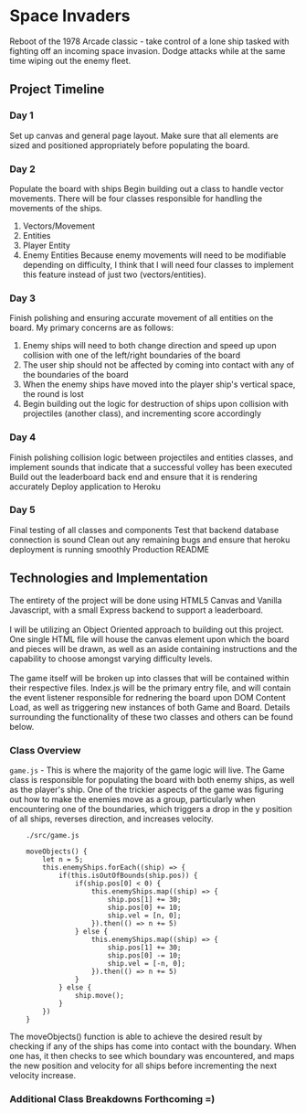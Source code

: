 # Space Invaders
Reboot of the 1978 Arcade classic - take control of a lone ship tasked with fighting off an incoming space invasion. Dodge attacks while at the same time wiping out the enemy fleet.

## Project Timeline

### Day 1
Set up canvas and general page layout. Make sure that all elements are sized and positioned appropriately before populating the board.

### Day 2
Populate the board with ships
Begin building out a class to handle vector movements. There will be four classes responsible for handling the movements of the ships.
1. Vectors/Movement
2. Entities
3. Player Entity
4. Enemy Entities
Because enemy movements will need to be modifiable depending on difficulty, I think that I will need four classes to implement this feature instead of just two (vectors/entities).

### Day 3
Finish polishing and ensuring accurate movement of all entities on the board. My primary concerns are as follows:
1. Enemy ships will need to both change direction and speed up upon collision with one of the left/right boundaries of the board
2. The user ship should not be affected by coming into contact with any of the boundaries of the board
3. When the enemy ships have moved into the player ship's vertical space, the round is lost
4. Begin building out the logic for destruction of ships upon collision with projectiles (another class), and incrementing score accordingly

### Day 4
Finish polishing collision logic between projectiles and entities classes, and implement sounds that indicate that a successful volley has been executed
Build out the leaderboard back end and ensure that it is rendering accurately
Deploy application to Heroku

### Day 5
Final testing of all classes and components
Test that backend database connection is sound
Clean out any remaining bugs and ensure that heroku deployment is running smoothly
Production README

## Technologies and Implementation
The entirety of the project will be done using HTML5 Canvas and Vanilla Javascript, with a small Express backend to support a leaderboard.
<br/><br/>
I will be utilizing an Object Oriented approach to building out this project. One single HTML file will house the canvas element upon which the board and pieces will be drawn, as well as an aside containing instructions and the capability to choose amongst varying difficulty levels.
<br/><br/>
The game itself will be broken up into classes that will be contained within their respective files. Index.js will be the primary entry file, and will contain the event listener responsible for rednering the board upon DOM Content Load, as well as triggering new instances of both Game and Board. Details surrounding the functionality of these two classes and others can be found below.
### Class Overview
```game.js``` - This is where the majority of the game logic will live. The Game class is responsible for populating the board with both enemy ships, as well as the player's ship. One of the trickier aspects of the game was figuring out how to make the enemies move as a group, particularly when encountering one of the boundaries, which triggers a drop in the y position of all ships, reverses direction, and increases velocity.

```
    ./src/game.js
    
    moveObjects() {
        let n = 5;
        this.enemyShips.forEach((ship) => {
            if(this.isOutOfBounds(ship.pos)) {
                if(ship.pos[0] < 0) {
                    this.enemyShips.map((ship) => {
                        ship.pos[1] += 30;
                        ship.pos[0] += 10;
                        ship.vel = [n, 0];
                    }).then(() => n += 5)
                } else {
                    this.enemyShips.map((ship) => {
                        ship.pos[1] += 30;
                        ship.pos[0] -= 10;
                        ship.vel = [-n, 0];
                    }).then(() => n += 5)
                }
            } else {
                ship.move();
            }
        })
    }
```
The moveObjects() function is able to achieve the desired result by checking if any of the ships has come into contact with the boundary. When one has, it then checks to see which boundary was encountered, and maps the new position and velocity for all ships before incrementing the next velocity increase.

### Additional Class Breakdowns Forthcoming =)
